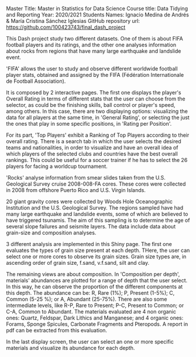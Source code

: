 Master Title: Master in Statistics for Data Science
Course title: Data Tidying and Reporting
Year: 2020/2021
Students Names: Ignacio Medina de Andrés & María Cristina Sánchez Iglesias
GitHub repository url: https://github.com/100423743/final_dash_project


This Dash project study two different datasets. One of them is about FIFA football players and its ratings, and the other one analyses information about rocks from regions that have many large earthquake and landslide event.

'FIFA' allows the user to study and observe different worldwide football player stats, obtained and assigned by the FIFA (Fédération Internationale de Football Association).

It is composed by 2 interactive pages. The first one displays the player's Overall Rating in terms of different stats that the user can choose from the selector, as could be the finishing skills, ball control or player's speed, among others. In this case, there are two displaying options: visualizing the data for all players at the same time, in 'General Rating', or selecting the just the ones that play in some specific positions, in 'Rating per Position'. 

For its part, 'Top Players' exhibit a Ranking of Top Players according to their overall rating. There is a search tab in which the user selects the desired teams and nationalities, in order to visualize and have an overall idea of which players of the selected clubs and countries have the best overall rankings. This could be useful for a soccer trainer if he has to select the 26 players for facing a worldcup tournament.

'Rocks' analyse information from smear slides taken from the U.S. Geological Survey cruise 2008-008-FA cores. These cores were collected in 2008 from offshore Puerto Rico and U.S. Virgin Islands.

20 giant gravity cores were collected by Woods Hole Oceanographic Institution and the U.S. Geological Survey. The regions sampled have had many large earthquake and landslide events, some of which are believed to have triggered tsunamis. The aim of this sampling is to determine the age of several slope failures and seismite layers. The data include data about grain-size and composition analyses.

3 different analysis are implemented in this Shiny page. The first one evaluates the types of grain size present at each depth. THere, the user can select one or more cores to observe its grain sizes. Grain size types are, in ascending order of grain size, f.sand, v.f.sand, silt and clay.

The remaining views are about composition. In 'Composition per depth', materials' abundances are plotted for a range of depth that the user select. In this way, he can observe the proportion of the different components at this depth. The abundance can be: R, Rare (1%); P, Present (1-5%); C, Common (5-25 %); or A, Abundant (25-75%). There are also some intermediate levels, like R-P, Rare to Present; P-C, Present to Common; or C-A, Common to Abundant. The materials evaluated are 4 non organic ones: Quartz, Feldspar, Dark Lithics and Manganese; and 4 organic ones: Forams, Sponge Spicules, Carbonate Fragments and Pteropods. A report in pdf can be extracted from this evaluation.

In the last display screen, the user can select an one or more specific materials and visualize its abundance for each depth. 
